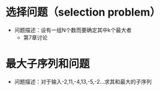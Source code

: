 # 选择问题（selection problem）
* 问题描述：设有一组N个数而要确定其中k个最大者
    * 第7章讨论
# 最大子序列和问题
* 问题描述：对于输入-2,11,-4,13,-5,-2...求其和最大的子序列